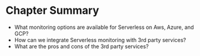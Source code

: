 # Chapter Summary

* What monitoring options are available for Serverless on Aws, Azure, and GCP?
* How can we integrate Serverless monitoring with 3rd party services?
* What are the pros and cons of the 3rd party services?



